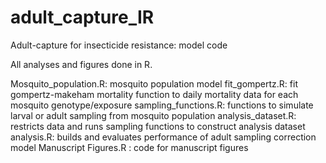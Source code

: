 # adult_capture_IR
Adult-capture for insecticide resistance: model code

All analyses and figures done in R.

Mosquito_population.R: mosquito population model
fit_gompertz.R: fit gompertz-makeham mortality function to daily mortality data for each mosquito genotype/exposure
sampling_functions.R: functions to simulate larval or adult sampling from mosquito population
analysis_dataset.R: restricts data and runs sampling functions to construct analysis dataset
analysis.R: builds and evaluates performance of adult sampling correction model
Manuscript Figures.R : code for manuscript figures 
